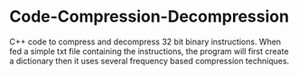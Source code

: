 # Code-Compression-Decompression
C++ code to compress and decompress 32 bit binary instructions. When fed a simple txt file containing the instructions, the program will first create a dictionary then it uses several frequency based compression techniques.
